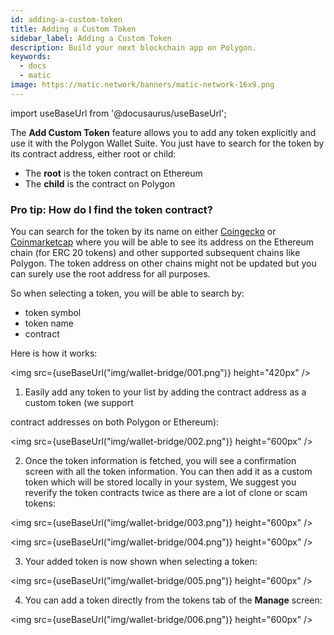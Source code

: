 ```yaml
---
id: adding-a-custom-token
title: Adding a Custom Token
sidebar_label: Adding a Custom Token
description: Build your next blockchain app on Polygon.
keywords:
  - docs
  - matic
image: https://matic.network/banners/matic-network-16x9.png
---
```


import useBaseUrl from '@docusaurus/useBaseUrl';

The **Add Custom Token** feature allows you to add any token explicitly and use it with the Polygon Wallet Suite. You just have to search for the token by its contract address, either root or child:

* The **root** is the token contract on Ethereum
* The **child** is the contract on Polygon

### Pro tip: How do I find the token contract?

You can search for the token by its name on either [Coingecko](http://coingecko.com) or [Coinmarketcap](https://coinmarketcap.com/) where you will be able to see its address on the Ethereum chain (for ERC 20 tokens) and other supported subsequent chains like Polygon. The token address on other chains might not be updated but you can surely use the root address for all purposes.

So when selecting a token, you will be able to search by:
* token symbol
* token name
* contract

Here is how it works:

<img src={useBaseUrl("img/wallet-bridge/001.png")} height="420px" />

1. Easily add any token to your list by adding the contract address as a custom token (we support

contract addresses on both Polygon or Ethereum):

<img src={useBaseUrl("img/wallet-bridge/002.png")} height="600px" />

2. Once the token information is fetched, you will see a confirmation screen with all the token information. You can then add it as a custom token which will be stored locally in your system, We suggest you reverify the token contracts twice as there are a lot of clone or scam tokens:

<img src={useBaseUrl("img/wallet-bridge/003.png")} height="600px" />

<img src={useBaseUrl("img/wallet-bridge/004.png")} height="600px" />

3. Your added token is now shown when selecting a token:

<img src={useBaseUrl("img/wallet-bridge/005.png")} height="600px" />

4. You can add a token directly from the tokens tab of the **Manage** screen:

<img src={useBaseUrl("img/wallet-bridge/006.png")} height="600px" />

